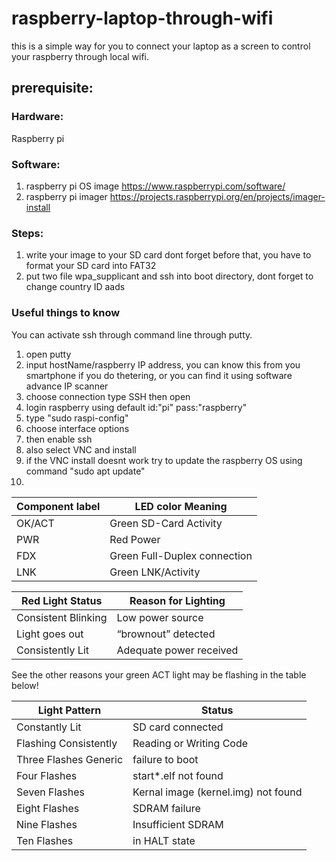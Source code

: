# raspberry-laptop-through-wifi
this is a simple way for you to connect your laptop as a screen to control your raspberry through local wifi.

##  **prerequisite:**
###  **Hardware:**
Raspberry pi

###  **Software:**
1.  raspberry pi OS image https://www.raspberrypi.com/software/
2.  raspberry pi imager https://projects.raspberrypi.org/en/projects/imager-install

###  **Steps:**
1.  write your image to your SD card dont forget before that, you have to format your SD card into FAT32
2.  put two file wpa_supplicant and ssh into boot directory, dont forget to change country ID aads

### Useful things to know
You can activate ssh through command line through putty.
1. open putty
2. input hostName/raspberry IP address, you can know this from you smartphone if you do thetering, or you can find it using software advance IP scanner
3. choose connection type SSH then open
4. login raspberry using default id:"pi" pass:"raspberry"
5. type "sudo raspi-config"
6. choose interface options
7. then enable ssh
8. also select VNC and install
9. if the VNC install doesnt work try to update the raspberry OS using command "sudo apt update"
10. 

|Component label	|  LED color	Meaning
|-----------------|--------------------
|OK/ACT           |  Green	SD-Card Activity
|PWR              |  Red	  Power
|FDX              |  Green	Full-Duplex connection
|LNK              |  Green	LNK/Activity

|Red Light Status      |Reason for Lighting
|----------------------|--------------------
|Consistent Blinking   |Low power source
|Light goes out        |“brownout” detected
|Consistently Lit      |Adequate power received

See the other reasons your green ACT light may be flashing in the table below!

|Light Pattern          |Status
|-----------------------|-------------------------------------
|Constantly Lit         |SD card connected
|Flashing Consistently  |Reading or Writing Code
|Three Flashes	Generic |failure to boot
|Four Flashes           |start*.elf not found
|Seven Flashes          |Kernal image (kernel.img) not found
|Eight Flashes          |SDRAM failure
|Nine Flashes           |Insufficient SDRAM
|Ten Flashes            |in HALT state
